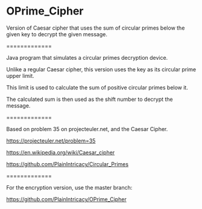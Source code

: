 OPrime_Cipher
=============

Version of Caesar cipher that uses the sum of circular primes below the given key to decrypt the given message.

=============

Java program that simulates a circular primes decryption device.

Unlike a regular Caesar cipher, this version uses the key as its circular prime upper limit.

This limit is used to calculate the sum of positive circular primes below it.

The calculated sum is then used as the shift number to decrypt the message.

=============

Based on problem 35 on projecteuler.net, and the Caesar Cipher.

https://projecteuler.net/problem=35

https://en.wikipedia.org/wiki/Caesar_cipher

https://github.com/PlainIntricacy/Circular_Primes

=============

For the encryption version, use the master branch:

https://github.com/PlainIntricacy/OPrime_Cipher
